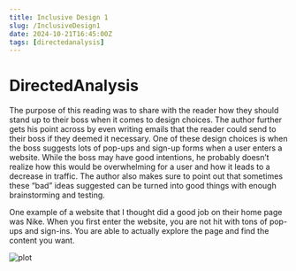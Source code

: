 ```yaml
---
title: Inclusive Design 1
slug: /InclusiveDesign1
date: 2024-10-21T16:45:00Z
tags: [directedanalysis]
---
```


# DirectedAnalysis

The purpose of this reading was to share with the reader how they should stand up to their boss when it comes to design choices. The author further gets his point across by even writing emails that the reader could send to their boss if they deemed it necessary. One of these design choices is when the boss suggests lots of pop-ups and sign-up forms when a user enters a website. While the boss may have good intentions, he probably doesn’t realize how this would be overwhelming for a user and how it leads to a decrease in traffic. The author also makes sure to point out that sometimes these “bad” ideas suggested can be turned into good things with enough brainstorming and testing. 
	
One example of a website that I thought did a good job on their home page was Nike. When you first enter the website, you are not hit with tons of pop-ups and sign-ins. You are able to actually explore the page and find the content you want.

![plot](InclusiveDesignPic.png)
	